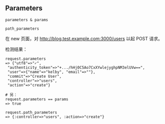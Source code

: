 ## Parameters

```
parameters & params

path_parameters
```

在 new 页面，对 http://blog.test.example.com:3000/users 以起 POST 请求。

检测结果：

```
request.parameters
=> {"utf8"=>"✓",
 "authenticity_token"=>"+.../hHj0C5Ao7CxXYwlejyghpNM3elUVw==",
 "user"=>{"name"=>"kelby", "email"=>""},
 "commit"=>"Create User",
 "controller"=>"users",
 "action"=>"create"}

# 另：
request.parameters == params
=> true

request.path_parameters
=> {:controller=>"users", :action=>"create"}
 ```
